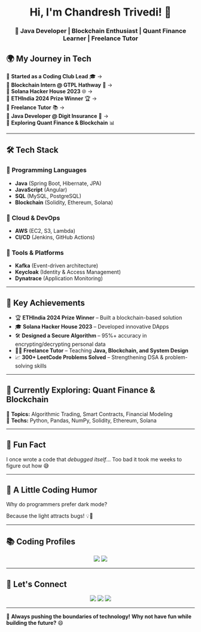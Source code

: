 <h1 align="center">Hi, I'm Chandresh Trivedi! 👋</h1>
<h3 align="center">🚀 Java Developer | Blockchain Enthusiast | Quant Finance Learner | Freelance Tutor</h3>

## 🌍 **My Journey in Tech**
📍 **Started as a Coding Club Lead** 🎓 →  
📍 **Blockchain Intern @ GTPL Hathway** 🔗 →  
📍 **Solana Hacker House 2023** 🌐 →  
📍 **ETHIndia 2024 Prize Winner** 🏆 →  
📍 **Freelance Tutor** 📚 →  
📍 **Java Developer @ Digit Insurance** 🚀 →  
📍 **Exploring Quant Finance & Blockchain** 📊  

---

## 🛠 **Tech Stack**
### 🔹 **Programming Languages**
- **Java** (Spring Boot, Hibernate, JPA)
- **JavaScript** (Angular)
- **SQL** (MySQL, PostgreSQL)
- **Blockchain** (Solidity, Ethereum, Solana)

### 🔹 **Cloud & DevOps**
- **AWS** (EC2, S3, Lambda)
- **CI/CD** (Jenkins, GitHub Actions)

### 🔹 **Tools & Platforms**
- **Kafka** (Event-driven architecture)
- **Keycloak** (Identity & Access Management)
- **Dynatrace** (Application Monitoring)
  
---

## 🌟 **Key Achievements**
- 🏆 **ETHIndia 2024 Prize Winner** – Built a blockchain-based solution
- 🎓 **Solana Hacker House 2023** – Developed innovative DApps
- 🛠 **Designed a Secure Algorithm** – 95%+ accuracy in encrypting/decrypting personal data
- 👨‍🏫 **Freelance Tutor** – Teaching **Java, Blockchain, and System Design**
- 📈 **300+ LeetCode Problems Solved** – Strengthening DSA & problem-solving skills

---

## 🔬 **Currently Exploring: Quant Finance & Blockchain**
🔹 **Topics:** Algorithmic Trading, Smart Contracts, Financial Modeling  
🔹 **Techs:** Python, Pandas, NumPy, Solidity, Ethereum, Solana  

---

## 🧠 **Fun Fact** 
I once wrote a code that *debugged itself*... Too bad it took me weeks to figure out how 😅

---

## 🤪 **A Little Coding Humor**
Why do programmers prefer dark mode?

Because the light attracts bugs! 💡🐞

---

## 📚 **Coding Profiles**
<p align="center">
  <a href="https://leetcode.com/u/chandresh001/"><img src="https://img.shields.io/badge/LeetCode-FFA116?style=for-the-badge&logo=leetcode&logoColor=black"></a>
  <a href="https://github.com/chandresh2727"><img src="https://img.shields.io/badge/GitHub-181717?style=for-the-badge&logo=github&logoColor=white"></a>
</p>

---

## 🤝 **Let's Connect**
<p align="center">
  <a href="mailto:chandreshkumartrivedi5@gmail.com"><img src="https://img.shields.io/badge/Email-D14836?style=for-the-badge&logo=gmail&logoColor=white"></a>
  <a href="https://www.linkedin.com/in/chandresh-trivedi-24021b215/"><img src="https://img.shields.io/badge/LinkedIn-0077B5?style=for-the-badge&logo=linkedin&logoColor=white"></a>
  <a href="https://chandresh-trivedi.vercel.app/index.html"><img src="https://img.shields.io/badge/Portfolio-24292E?style=for-the-badge&logo=vercel&logoColor=white"></a>
</p>

---

🚀 **Always pushing the boundaries of technology!** **Why not have fun while building the future?** 😄
